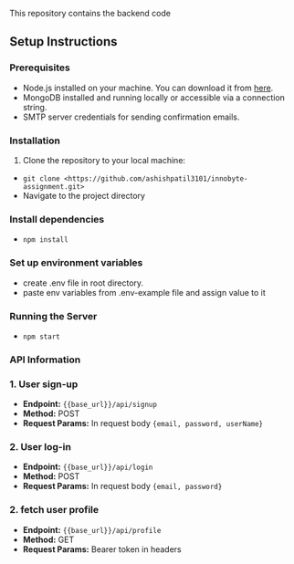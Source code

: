 

This repository contains the backend code 

## Setup Instructions

### Prerequisites

- Node.js installed on your machine. You can download it from [here](https://nodejs.org/).
- MongoDB installed and running locally or accessible via a connection string.
- SMTP server credentials for sending confirmation emails.

### Installation

1. Clone the repository to your local machine:

- `git clone <https://github.com/ashishpatil3101/innobyte-assignment.git>`
- Navigate to the project directory

### Install dependencies
- `npm install`

### Set up environment variables
- create .env file in root directory.
- paste env variables from .env-example file  and assign value to it

### Running the Server
- `npm start`

### API Information

### 1. User sign-up
- **Endpoint:** `{{base_url}}/api/signup`
- **Method:** POST
- **Request Params:** In request  body `{email, password, userName}`

### 2. User log-in
- **Endpoint:** `{{base_url}}/api/login`
- **Method:** POST
- **Request Params:** In request  body `{email, password}`

### 2. fetch user profile
- **Endpoint:** `{{base_url}}/api/profile`
- **Method:** GET
- **Request Params:** Bearer token in headers

